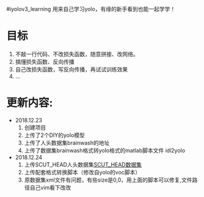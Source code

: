 #iyolov3_learning
  用来自己学习yolo，有缘的新手看到也能一起学学！

# 目标
1. 不敲一行代码、不改损失函数，随意拼接、改网络。
2. 搞懂损失函数、反向传播
3. 自己改损失函数，写反向传播，再试试训练效果
4. ...

# 更新内容:
- 2018.12.23
  1. 创建项目
  2. 上传了2个DIY的yolo模型
  3. 上传了人头数据集brainwash的地址
  4. 上传了数据集brainwash格式转yolo格式的matlab脚本文件 idl2yolo
- 2018.12.24
  1. 上传SCUT_HEAD人头数据集[SCUT_HEAD数据集](https://github.com/HCIILAB/SCUT-HEAD-Dataset-Release)
  2. 上传配套格式转换脚本（修改自yolo的voc脚本）
  3. 原数据集xml文件有问题，有些size是0,0，用上面的脚本可以修复,文件路径自己vim看下改改

